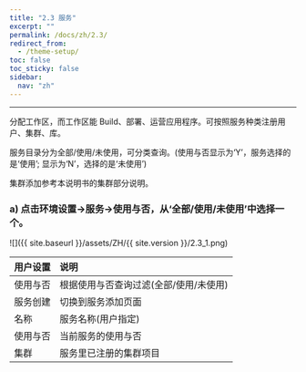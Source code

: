 ```yaml
---
title: "2.3 服务"
excerpt: ""
permalink: /docs/zh/2.3/
redirect_from:
  - /theme-setup/
toc: false
toc_sticky: false
sidebar:
  nav: "zh"
---
```


---
分配工作区，而工作区能 Build、部署、运营应用程序。可按照服务种类注册用户、集群、库。

服务目录分为全部/使用/未使用，可分类查询。(使用与否显示为‘Y’，服务选择的是‘使用’; 显示为‘N’，选择的是‘未使用’)

集群添加参考本说明书的集群部分说明。

### a\) 点击环境设置→服务→使用与否，从‘全部/使用/未使用’中选择一个。
![]({{ site.baseurl }}/assets/ZH/{{ site.version }}/2.3_1.png)

| **用户设置** | **说明** |
| :--- | :--- |
| 使用与否 | 根据使用与否查询过滤\(全部/使用/未使用) |
| 服务创建 | 切换到服务添加页面 |
| 名称 | 服务名称(用户指定) |
| 使用与否 | 当前服务的使用与否 |
| 集群 | 服务里已注册的集群项目 |
